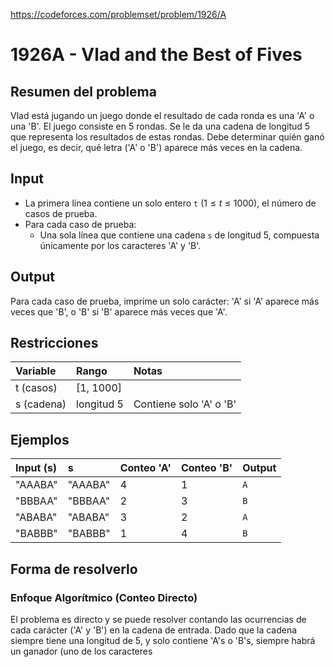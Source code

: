 https://codeforces.com/problemset/problem/1926/A

# 1926A - Vlad and the Best of Fives

## Resumen del problema
Vlad está jugando un juego donde el resultado de cada ronda es una 'A' o una 'B'. El juego consiste en 5 rondas. Se le da una cadena de longitud 5 que representa los resultados de estas rondas. Debe determinar quién ganó el juego, es decir, qué letra ('A' o 'B') aparece más veces en la cadena.

## Input
-   La primera línea contiene un solo entero `t` ($1 \le t \le 1000$), el número de casos de prueba.
-   Para cada caso de prueba:
    -   Una sola línea que contiene una cadena `s` de longitud 5, compuesta únicamente por los caracteres 'A' y 'B'.

## Output
Para cada caso de prueba, imprime un solo carácter: 'A' si 'A' aparece más veces que 'B', o 'B' si 'B' aparece más veces que 'A'.

## Restricciones

| Variable     | Rango      | Notas                               |
| :----------- | :--------- | :---------------------------------- |
| t (casos)    | [1, 1000]  |                                     |
| s (cadena)   | longitud 5 | Contiene solo 'A' o 'B'             |

## Ejemplos

| Input (s) | s       | Conteo 'A' | Conteo 'B' | Output |
| :-------- | :------ | :--------- | :--------- | :----- |
| "AAABA"   | "AAABA" | 4          | 1          | `A`    |
| "BBBAA"   | "BBBAA" | 2          | 3          | `B`    |
| "ABABA"   | "ABABA" | 3          | 2          | `A`    |
| "BABBB"   | "BABBB" | 1          | 4          | `B`    |

## Forma de resolverlo

### Enfoque Algorítmico (Conteo Directo)
El problema es directo y se puede resolver contando las ocurrencias de cada carácter ('A' y 'B') en la cadena de entrada. Dado que la cadena siempre tiene una longitud de 5, y solo contiene 'A's o 'B's, siempre habrá un ganador (uno de los caracteres